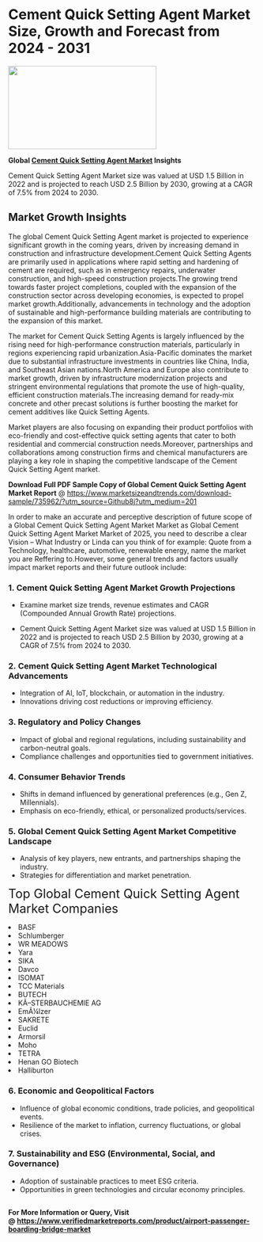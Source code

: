 <H1>Cement Quick Setting Agent Market Size, Growth and Forecast from 2024 - 2031</H1><img class="aligncenter size-medium wp-image-584254" src="https://thirdeyenews.in/wp-content/uploads/2024/09/Global-Market-Research-300x168.jpeg" alt="" width="300" height="168" /><p><strong>Global&nbsp;<a href="https://www.marketsizeandtrends.com/download-sample/735962/?utm_source=Github8j?utm_medium=201">Cement Quick Setting Agent Market</a> Insights</strong></p><p>Cement Quick Setting Agent Market size was valued at USD 1.5 Billion in 2022 and is projected to reach USD 2.5 Billion by 2030, growing at a CAGR of 7.5% from 2024 to 2030.</p><p><h2>Market Growth Insights</h2> <p>The global Cement Quick Setting Agent market is projected to experience significant growth in the coming years, driven by increasing demand in construction and infrastructure development.Cement Quick Setting Agents are primarily used in applications where rapid setting and hardening of cement are required, such as in emergency repairs, underwater construction, and high-speed construction projects.The growing trend towards faster project completions, coupled with the expansion of the construction sector across developing economies, is expected to propel market growth.Additionally, advancements in technology and the adoption of sustainable and high-performance building materials are contributing to the expansion of this market.</p> <p>The market for Cement Quick Setting Agents is largely influenced by the rising need for high-performance construction materials, particularly in regions experiencing rapid urbanization.Asia-Pacific dominates the market due to substantial infrastructure investments in countries like China, India, and Southeast Asian nations.North America and Europe also contribute to market growth, driven by infrastructure modernization projects and stringent environmental regulations that promote the use of high-quality, efficient construction materials.The increasing demand for ready-mix concrete and other precast solutions is further boosting the market for cement additives like Quick Setting Agents.</p> <p>Market players are also focusing on expanding their product portfolios with eco-friendly and cost-effective quick setting agents that cater to both residential and commercial construction needs.Moreover, partnerships and collaborations among construction firms and chemical manufacturers are playing a key role in shaping the competitive landscape of the Cement Quick Setting Agent market.</p> <p><span class=""><strong>Download Full PDF Sample Copy of Global Cement Quick Setting Agent Market Report</strong> @ <a href="https://www.marketsizeandtrends.com/download-sample/735962/?utm_source=Github8j?utm_medium=201" target="_blank">https://www.marketsizeandtrends.com/download-sample/735962/?utm_source=Github8j?utm_medium=201</a></span></p><p>In order to make an accurate and perceptive description of future scope of a Global&nbsp;Cement Quick Setting Agent Market Market as Global&nbsp;Cement Quick Setting Agent Market Market of 2025, you need to describe a clear Vision &ndash; What Industry or Linda can you think of for example: Quote from a Technology, healthcare, automotive, renewable energy, name the market you are Reffering to.However, some general trends and factors usually impact market reports and their future outlook include:</p><h3>1.&nbsp;<strong>Cement Quick Setting Agent Market Growth Projections</strong></h3><ul><li>Examine market size trends, revenue estimates and CAGR (Compounded Annual Growth Rate) projections.</li><li><p>Cement Quick Setting Agent Market size was valued at USD 1.5 Billion in 2022 and is projected to reach USD 2.5 Billion by 2030, growing at a CAGR of 7.5% from 2024 to 2030.</p></li></ul><h3>2.&nbsp;<strong>Cement Quick Setting Agent Market Technological Advancements</strong></h3><ul><li>Integration of AI, IoT, blockchain, or automation in the industry.</li><li>Innovations driving cost reductions or improving efficiency.</li></ul><h3>3.&nbsp;<strong>Regulatory and Policy Changes</strong></h3><ul><li>Impact of global and regional regulations, including sustainability and carbon-neutral goals.</li><li>Compliance challenges and opportunities tied to government initiatives.</li></ul><h3>4.&nbsp;<strong>Consumer Behavior Trends</strong></h3><ul><li>Shifts in demand influenced by generational preferences (e.g., Gen Z, Millennials).</li><li>Emphasis on eco-friendly, ethical, or personalized products/services.</li></ul><h3>5.&nbsp;<strong>Global Cement Quick Setting Agent Market Competitive Landscape</strong></h3><ul><li>Analysis of key players, new entrants, and partnerships shaping the industry.</li><li>Strategies for differentiation and market penetration.</li></ul><p data-pm-slice="1 1 []"><span style="color: inherit; font-family: inherit; font-size: 25px;">Top Global Cement Quick Setting Agent Market Companies</span></p><div class="" data-test-id=""><p><li>BASF</li><li> Schlumberger</li><li> WR MEADOWS</li><li> Yara</li><li> SIKA</li><li> Davco</li><li> ISOMAT</li><li> TCC Materials</li><li> BUTECH</li><li> KÃ–STERBAUCHEMIE AG</li><li> EmÃ¼lzer</li><li> SAKRETE</li><li> Euclid</li><li> Armorsil</li><li> Moho</li><li> TETRA</li><li> Henan GO Biotech</li><li> Halliburton</li></p></div><h3>6.&nbsp;<strong>Economic and Geopolitical Factors</strong></h3><ul><li>Influence of global economic conditions, trade policies, and geopolitical events.</li><li>Resilience of the market to inflation, currency fluctuations, or global crises.</li></ul><h3>7.&nbsp;<strong>Sustainability and ESG (Environmental, Social, and Governance)</strong></h3><ul><li>Adoption of sustainable practices to meet ESG criteria.</li><li>Opportunities in green technologies and circular economy principles.</li></ul><h2><strong style="font-size: 14px;">For More Information or Query, Visit @&nbsp;</strong><a style="background-color: #ffffff; font-size: 14px;" href="https://www.marketsizeandtrends.com/report/cement-quick-setting-agent-market/" target="_blank">https://www.verifiedmarketreports.com/product/airport-passenger-boarding-bridge-market</a></h2>